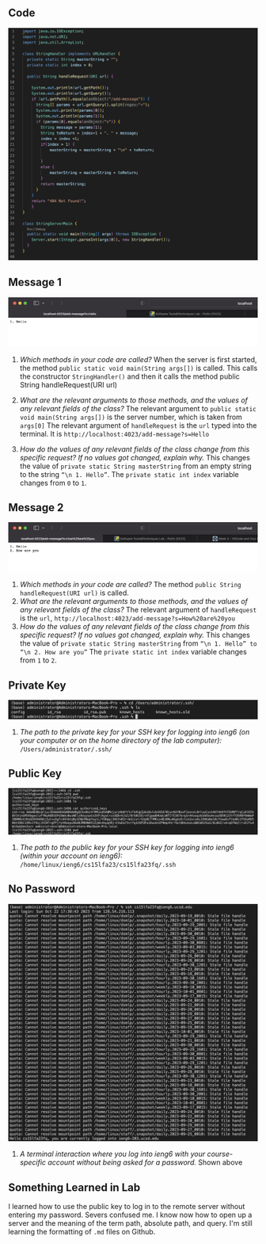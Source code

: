 ## Code
![stringserver](stringservercode.png)
## Message 1
![example1](hello.png)
1. *Which methods in your code are called?* When the server is first started, the method `public static void main(String args[])` is called. This calls the constructor `StringHandler()` and then it calls the method public String handleRequest(URI url) 

2. *What are the relevant arguments to those methods, and the values of any relevant fields of the class?*
The relevant argument to `public static void main(String args[])` is the server number, which is taken from `args[0]`
The relevant argument of `handleRequest` is the `url` typed into the terminal. It is `http://localhost:4023/add-message?s=Hello`

3. *How do the values of any relevant fields of the class change from this specific request? If no values got changed, explain why.*
This changes the value of `private static String masterString` from an empty string to the string `“\n 1. Hello”`.  The `private static int index` variable changes from `0` to `1`. 


## Message 2
![version2](howareyou.png)

1. *Which methods in your code are called?* The method `public String handleRequest(URI url)` is called.
2. *What are the relevant arguments to those methods, and the values of any relevant fields of the class?* The relevant argument of `handleRequest` is the `url`, `http://localhost:4023/add-message?s=How%20are%20you`
3. *How do the values of any relevant fields of the class change from this specific request? If no values got changed, explain why.* This changes the value of `private static String masterString` from `“\n 1. Hello” to  “\n 2. How are you”` The `private static int index` variable changes from `1` to `2`. 


## Private Key

![private key](pub_key_home.png)
1. *The path to the private key for your SSH key for logging into ieng6 (on your computer or on the home directory of the lab computer):* `/Users/administrator/.ssh/`
## Public Key
![public key](pub_key_ieng6.png)
1. *The path to the public key for your SSH key for logging into ieng6 (within your account on ieng6):* `/home/linux/ieng6/cs15lfa23/cs15lfa23fq/.ssh`
## No Password
![no_pass](no_password.png)
1. *A terminal interaction where you log into ieng6 with your course-specific account without being asked for a password.* Shown above

## Something Learned in Lab

I learned how to use the public key to log in to the remote server without entering my password. Severs confused me. I know now how to open up a server and the meaning of the term  path, absolute path, and query. I'm still learning the formatting of `.md` files on Github.
